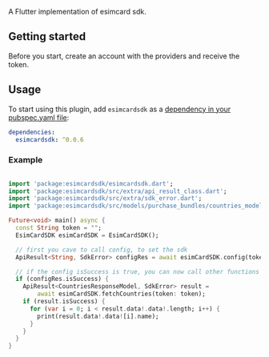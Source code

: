
A Flutter implementation of esimcard sdk.

## Getting started
Before you start, create an account with the providers and receive the token.

## Usage
To start using this plugin, add `esimcardsdk` as a [dependency in your pubspec.yaml file](https://flutter.io/platform-plugins/):

```yaml
dependencies:
  esimcardsdk: ^0.0.6
```


### Example

```dart

import 'package:esimcardsdk/esimcardsdk.dart';
import 'package:esimcardsdk/src/extra/api_result_class.dart';
import 'package:esimcardsdk/src/extra/sdk_error.dart';
import 'package:esimcardsdk/src/models/purchase_bundles/countries_model.dart';

Future<void> main() async {
  const String token = "";
  EsimCardSDK esimCardSDK = EsimCardSDK();

  // first you cave to call config, to set the sdk
  ApiResult<String, SdkError> configRes = await esimCardSDK.config(token);

  // if the config isSuccess is true, you can now call other functions
  if (configRes.isSuccess) {
    ApiResult<CountriesResponseModel, SdkError> result =
        await esimCardSDK.fetchCountries(token: token);
    if (result.isSuccess) {
      for (var i = 0; i < result.data!.data!.length; i++) {
        print(result.data!.data![i].name);
      }
    }
  }
}
```
